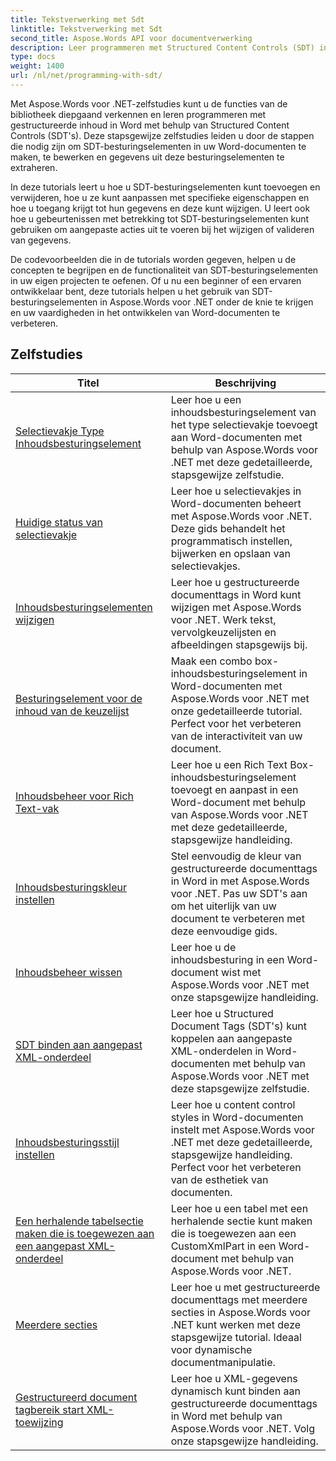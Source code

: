 ```yaml
---
title: Tekstverwerking met Sdt
linktitle: Tekstverwerking met Sdt
second_title: Aspose.Words API voor documentverwerking
description: Leer programmeren met Structured Content Controls (SDT) in Aspose.Words voor .NET. Volg stapsgewijze tutorials en voorbeeldcode in C# om gestructureerde content controls in uw Word-documenten te manipuleren en aan te passen.
type: docs
weight: 1400
url: /nl/net/programming-with-sdt/
---
```

Met Aspose.Words voor .NET-zelfstudies kunt u de functies van de bibliotheek diepgaand verkennen en leren programmeren met gestructureerde inhoud in Word met behulp van Structured Content Controls (SDT's). Deze stapsgewijze zelfstudies leiden u door de stappen die nodig zijn om SDT-besturingselementen in uw Word-documenten te maken, te bewerken en gegevens uit deze besturingselementen te extraheren.

In deze tutorials leert u hoe u SDT-besturingselementen kunt toevoegen en verwijderen, hoe u ze kunt aanpassen met specifieke eigenschappen en hoe u toegang krijgt tot hun gegevens en deze kunt wijzigen. U leert ook hoe u gebeurtenissen met betrekking tot SDT-besturingselementen kunt gebruiken om aangepaste acties uit te voeren bij het wijzigen of valideren van gegevens.

De codevoorbeelden die in de tutorials worden gegeven, helpen u de concepten te begrijpen en de functionaliteit van SDT-besturingselementen in uw eigen projecten te oefenen. Of u nu een beginner of een ervaren ontwikkelaar bent, deze tutorials helpen u het gebruik van SDT-besturingselementen in Aspose.Words voor .NET onder de knie te krijgen en uw vaardigheden in het ontwikkelen van Word-documenten te verbeteren.

 ## Zelfstudies
| Titel | Beschrijving |
| --- | --- |
| [Selectievakje Type Inhoudsbesturingselement](./check-box-type-content-control/) | Leer hoe u een inhoudsbesturingselement van het type selectievakje toevoegt aan Word-documenten met behulp van Aspose.Words voor .NET met deze gedetailleerde, stapsgewijze zelfstudie. |
| [Huidige status van selectievakje](./current-state-of-check-box/) | Leer hoe u selectievakjes in Word-documenten beheert met Aspose.Words voor .NET. Deze gids behandelt het programmatisch instellen, bijwerken en opslaan van selectievakjes. |
| [Inhoudsbesturingselementen wijzigen](./modify-content-controls/) | Leer hoe u gestructureerde documenttags in Word kunt wijzigen met Aspose.Words voor .NET. Werk tekst, vervolgkeuzelijsten en afbeeldingen stapsgewijs bij. |
| [Besturingselement voor de inhoud van de keuzelijst](./combo-box-content-control/) | Maak een combo box-inhoudsbesturingselement in Word-documenten met Aspose.Words voor .NET met onze gedetailleerde tutorial. Perfect voor het verbeteren van de interactiviteit van uw document. |
| [Inhoudsbeheer voor Rich Text-vak](./rich-text-box-content-control/) | Leer hoe u een Rich Text Box-inhoudsbesturingselement toevoegt en aanpast in een Word-document met behulp van Aspose.Words voor .NET met deze gedetailleerde, stapsgewijze handleiding. |
| [Inhoudsbesturingskleur instellen](./set-content-control-color/) | Stel eenvoudig de kleur van gestructureerde documenttags in Word in met Aspose.Words voor .NET. Pas uw SDT's aan om het uiterlijk van uw document te verbeteren met deze eenvoudige gids. |
| [Inhoudsbeheer wissen](./clear-contents-control/) | Leer hoe u de inhoudsbesturing in een Word-document wist met Aspose.Words voor .NET met onze stapsgewijze handleiding. |
| [SDT binden aan aangepast XML-onderdeel](./bind-sdt-to-custom-xml-part/) | Leer hoe u Structured Document Tags (SDT's) kunt koppelen aan aangepaste XML-onderdelen in Word-documenten met behulp van Aspose.Words voor .NET met deze stapsgewijze zelfstudie. |
| [Inhoudsbesturingsstijl instellen](./set-content-control-style/) | Leer hoe u content control styles in Word-documenten instelt met Aspose.Words voor .NET met deze gedetailleerde, stapsgewijze handleiding. Perfect voor het verbeteren van de esthetiek van documenten. |
| [Een herhalende tabelsectie maken die is toegewezen aan een aangepast XML-onderdeel](./creating-table-repeating-section-mapped-to-custom-xml-part/) | Leer hoe u een tabel met een herhalende sectie kunt maken die is toegewezen aan een CustomXmlPart in een Word-document met behulp van Aspose.Words voor .NET. |
| [Meerdere secties](./multi-section/) | Leer hoe u met gestructureerde documenttags met meerdere secties in Aspose.Words voor .NET kunt werken met deze stapsgewijze tutorial. Ideaal voor dynamische documentmanipulatie. |
| [Gestructureerd document tagbereik start XML-toewijzing](./structured-document-tag-range-start-xml-mapping/) | Leer hoe u XML-gegevens dynamisch kunt binden aan gestructureerde documenttags in Word met behulp van Aspose.Words voor .NET. Volg onze stapsgewijze handleiding. |